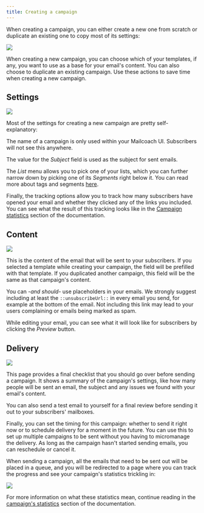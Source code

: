 ```yaml
---
title: Creating a campaign
---
```


When creating a campaign, you can either create a new one from scratch or duplicate an existing one to copy most of its settings:

![](https://mailcoach.app/images/docs/app/campaigns/creating-a-campaign-index.png)

When creating a new campaign, you can choose which of your templates, if any, you want to use as a base for your email's content. You can also choose to duplicate an existing campaign. Use these actions to save time when creating a new campaign.

## Settings

![](https://mailcoach.app/images/docs/app/campaigns/creating-a-campaign-settings.png)

Most of the settings for creating a new campaign are pretty self-explanatory:

The name of a campaign is only used within your Mailcoach UI. Subscribers will not see this anywhere.

The value for the _Subject_ field is used as the subject for sent emails.

The _List_ menu allows you to pick one of your lists, which you can further narrow down by picking one of its _Segments_ right below it. You can read more about tags and segments [here](https://mailcoach.app/docs/app/lists/tags-and-segments).

Finally, the tracking options allow you to track how many subscribers have opened your email and whether they clicked any of the links you included. You can see what the result of this tracking looks like in the [Campaign statistics](https://mailcoach.app/docs/app/campaigns/campaign-statistics) section of the documentation.

## Content

![](https://mailcoach.app/images/docs/app/campaigns/creating-a-campaign-content.png)

This is the content of the email that will be sent to your subscribers. If you selected a template while creating your campaign, the field will be prefilled with that template. If you duplicated another campaign, this field will be the same as that campaign's content.

You can -_and should_- use placeholders in your emails. We strongly suggest including at least the `::unsubscribeUrl::` in every email you send, for example at the bottom of the email. Not including this link may lead to your users complaining or emails being marked as spam.

While editing your email, you can see what it will look like for subscribers by clicking the _Preview_ button.

## Delivery

![](https://mailcoach.app/images/docs/app/campaigns/creating-a-campaign-delivery.png)

This page provides a final checklist that you should go over before sending a campaign. It shows a summary of the campaign's settings, like how many people will be sent an email, the subject and any issues we found with your email's content.

You can also send a test email to yourself for a final review before sending it out to your subscribers' mailboxes.

Finally, you can set the timing for this campaign: whether to send it right now or to schedule delivery for a moment in the future. You can use this to set up multiple campaigns to be sent without you having to micromanage the delivery. As long as the campaign hasn't started sending emails, you can reschedule or cancel it.

When sending a campaign, all the emails that need to be sent out will be placed in a queue, and you will be redirected to a page where you can track the progress and see your campaign's statistics trickling in:

![](https://mailcoach.app/images/docs/app/campaigns/campaign-statistics-sending.png)

For more information on what these statistics mean, continue reading in the [campaign's statistics](https://mailcoach.app/docs/app/campaigns/campaign-statistics) section of the documentation.
